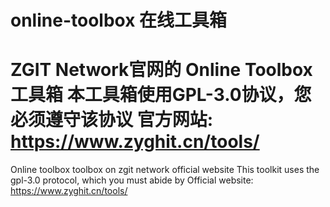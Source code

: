 # online-toolbox 在线工具箱
ZGIT Network官网的 Online Toolbox 工具箱
本工具箱使用GPL-3.0协议，您必须遵守该协议
官方网站: https://www.zyghit.cn/tools/
===
Online toolbox toolbox on zgit network official website
This toolkit uses the gpl-3.0 protocol, which you must abide by
Official website: https://www.zyghit.cn/tools/
